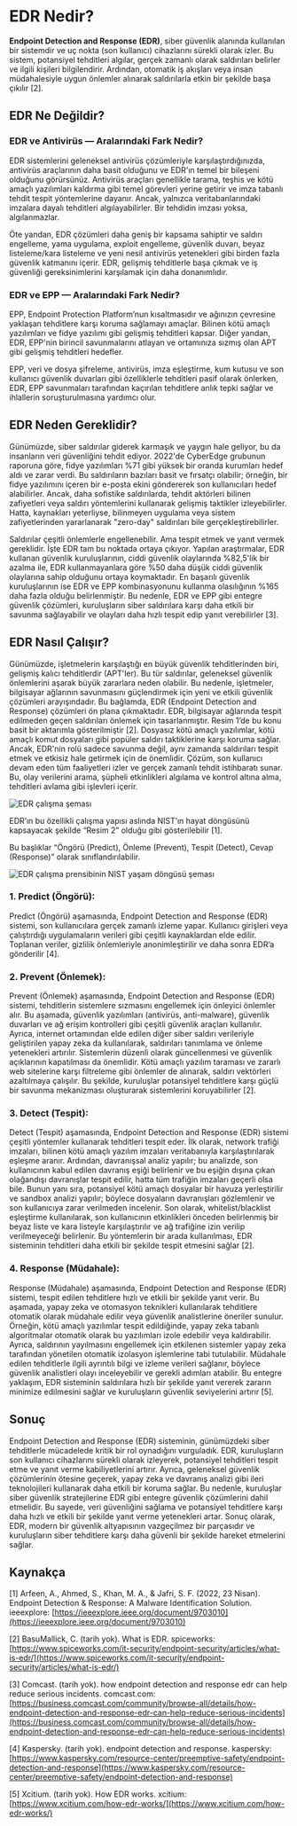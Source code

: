 # EDR Nedir?

**Endpoint Detection and Response (EDR)**, siber güvenlik alanında kullanılan bir sistemdir ve uç nokta (son kullanıcı) cihazlarını sürekli olarak izler. Bu sistem, potansiyel tehditleri algılar, gerçek zamanlı olarak saldırıları belirler ve ilgili kişileri bilgilendirir. Ardından, otomatik iş akışları veya insan müdahalesiyle uygun önlemler alınarak saldırılarla etkin bir şekilde başa çıkılır [2].

## EDR Ne Değildir?

### EDR ve Antivirüs — Aralarındaki Fark Nedir?

EDR sistemlerini geleneksel antivirüs çözümleriyle karşılaştırdığınızda, antivirüs araçlarının daha basit olduğunu ve EDR'ın temel bir bileşeni olduğunu görürsünüz. Antivirüs araçları genellikle tarama, teşhis ve kötü amaçlı yazılımları kaldırma gibi temel görevleri yerine getirir ve imza tabanlı tehdit tespit yöntemlerine dayanır. Ancak, yalnızca veritabanlarındaki imzalara dayalı tehditleri algılayabilirler. Bir tehdidin imzası yoksa, algılanmazlar.

Öte yandan, EDR çözümleri daha geniş bir kapsama sahiptir ve saldırı engelleme, yama uygulama, exploit engelleme, güvenlik duvarı, beyaz listeleme/kara listeleme ve yeni nesil antivirüs yetenekleri gibi birden fazla güvenlik katmanını içerir. EDR, gelişmiş tehditlerle başa çıkmak ve iş güvenliği gereksinimlerini karşılamak için daha donanımlıdır.

### EDR ve EPP — Aralarındaki Fark Nedir?

EPP, Endpoint Protection Platform’nun kısaltmasıdır ve ağınızın çevresine yaklaşan tehditlere karşı koruma sağlamayı amaçlar. Bilinen kötü amaçlı yazılımları ve fidye yazılımı gibi gelişmiş tehditleri kapsar. Diğer yandan, EDR, EPP'nin birincil savunmalarını atlayan ve ortamınıza sızmış olan APT gibi gelişmiş tehditleri hedefler.

EPP, veri ve dosya şifreleme, antivirüs, imza eşleştirme, kum kutusu ve son kullanıcı güvenlik duvarları gibi özelliklerle tehditleri pasif olarak önlerken, EDR, EPP savunmaları tarafından kaçırılan tehditlere anlık tepki sağlar ve ihlallerin soruşturulmasına yardımcı olur.

## EDR Neden Gereklidir?

Günümüzde, siber saldırılar giderek karmaşık ve yaygın hale geliyor, bu da insanların veri güvenliğini tehdit ediyor. 2022'de CyberEdge grubunun raporuna göre, fidye yazılımları %71 gibi yüksek bir oranda kurumları hedef aldı ve zarar verdi. Bu saldırıların bazıları basit ve fırsatçı olabilir; örneğin, bir fidye yazılımını içeren bir e-posta ekini göndererek son kullanıcıları hedef alabilirler. Ancak, daha sofistike saldırılarda, tehdit aktörleri bilinen zafiyetleri veya saldırı yöntemlerini kullanarak gelişmiş taktikler izleyebilirler. Hatta, kaynakları yeterliyse, bilinmeyen uygulama veya sistem zafiyetlerinden yararlanarak "zero-day" saldırıları bile gerçekleştirebilirler.

Saldırılar çeşitli önlemlerle engellenebilir. Ama tespit etmek ve yanıt vermek gereklidir. İşte EDR tam bu noktada ortaya çıkıyor. Yapılan araştırmalar, EDR kullanan güvenlik kuruluşlarının, ciddi güvenlik olaylarında %82,5'lik bir azalma ile, EDR kullanmayanlara göre %50 daha düşük ciddi güvenlik olaylarına sahip olduğunu ortaya koymaktadır. En başarılı güvenlik kuruluşlarının ise EDR ve EPP kombinasyonunu kullanma olasılığının %165 daha fazla olduğu belirlenmiştir. Bu nedenle, EDR ve EPP gibi entegre güvenlik çözümleri, kuruluşların siber saldırılara karşı daha etkili bir savunma sağlayabilir ve olayları daha hızlı tespit edip yanıt verebilirler [3].

## EDR Nasıl Çalışır?

Günümüzde, işletmelerin karşılaştığı en büyük güvenlik tehditlerinden biri, gelişmiş kalıcı tehditlerdir (APT'ler). Bu tür saldırılar, geleneksel güvenlik önlemlerini aşarak büyük zararlara neden olabilir. Bu nedenle, işletmeler, bilgisayar ağlarının savunmasını güçlendirmek için yeni ve etkili güvenlik çözümleri arayışındadır. Bu bağlamda, EDR (Endpoint Detection and Response) çözümleri ön plana çıkmaktadır. EDR, bilgisayar ağlarında tespit edilmeden geçen saldırıları önlemek için tasarlanmıştır. Resim 1’de bu konu basit bir aktarımla gösterilmiştir [2]. Dosyasız kötü amaçlı yazılımlar, kötü amaçlı komut dosyaları gibi popüler saldırı taktiklerine karşı koruma sağlar. Ancak, EDR'nin rolü sadece savunma değil, aynı zamanda saldırıları tespit etmek ve etkisiz hale getirmek için de önemlidir. Çözüm, son kullanıcı devam eden tüm faaliyetleri izler ve gerçek zamanlı tehdit istihbaratı sunar. Bu, olay verilerini arama, şüpheli etkinlikleri algılama ve kontrol altına alma, tehditleri avlama gibi işlevleri içerir.

![EDR çalışma şeması](./img/img1.png)

EDR’ın bu özellikli çalışma yapısı aslında NIST’ın hayat döngüsünü kapsayacak şekilde “Resim 2” olduğu gibi gösterilebilir [1].
 

Bu başlıklar “Öngörü (Predict), Önleme (Prevent), Tespit (Detect), Cevap (Response)” olarak sınıflandırılabilir.

![EDR çalışma prensibinin NIST yaşam döngüsü şeması](./img/img2.png)


### 1. Predict (Öngörü):

Predict (Öngörü) aşamasında, Endpoint Detection and Response (EDR) sistemi, son kullanıcılara gerçek zamanlı izleme yapar. Kullanıcı girişleri veya çalıştırdığı uygulamaların verileri gibi çeşitli kaynaklardan elde edilir. Toplanan veriler, gizlilik önlemleriyle anonimleştirilir ve daha sonra EDR’a gönderilir [4].

### 2. Prevent (Önlemek):

Prevent (Önlemek) aşamasında, Endpoint Detection and Response (EDR) sistemi, tehditlerin sistemlere sızmasını engellemek için önleyici önlemler alır. Bu aşamada, güvenlik yazılımları (antivirüs, anti-malware), güvenlik duvarları ve ağ erişim kontrolleri gibi çeşitli güvenlik araçları kullanılır. Ayrıca, internet ortamından elde edilen diğer siber saldırı verileriyle geliştirilen yapay zeka da kullanılarak, saldırıları tanımlama ve önleme yetenekleri artırılır. Sistemlerin düzenli olarak güncellenmesi ve güvenlik açıklarının kapatılması da önemlidir. Kötü amaçlı yazılım taraması ve zararlı web sitelerine karşı filtreleme gibi önlemler de alınarak, saldırı vektörleri azaltılmaya çalışılır. Bu şekilde, kuruluşlar potansiyel tehditlere karşı güçlü bir savunma mekanizması oluşturarak sistemlerini koruyabilirler [2].

### 3. Detect (Tespit):

Detect (Tespit) aşamasında, Endpoint Detection and Response (EDR) sistemi çeşitli yöntemler kullanarak tehditleri tespit eder. İlk olarak, network trafiği imzaları, bilinen kötü amaçlı yazılım imzaları veritabanıyla karşılaştırılarak eşleşme aranır. Ardından, davranışsal analiz yapılır; bu analizde, son kullanıcının kabul edilen davranış eşiği belirlenir ve bu eşiğin dışına çıkan olağandışı davranışlar tespit edilir, hatta tüm trafiğin imzaları geçerli olsa bile. Bunun yanı sıra, potansiyel kötü amaçlı dosyalar bir havuza yerleştirilir ve sandbox analizi yapılır; böylece dosyaların davranışları gözlemlenir ve son kullanıcıya zarar verilmeden incelenir. Son olarak, whitelist/blacklist eşleştirme kullanılarak, son kullanıcının etkinlikleri önceden belirlenmiş bir beyaz liste ve kara listeyle karşılaştırılır ve ağ trafiğine izin verilip verilmeyeceği belirlenir. Bu yöntemlerin bir arada kullanılması, EDR sisteminin tehditleri daha etkili bir şekilde tespit etmesini sağlar [2].

### 4. Response (Müdahale):

Response (Müdahale) aşamasında, Endpoint Detection and Response (EDR) sistemi, tespit edilen tehditlere hızlı ve etkili bir şekilde yanıt verir. Bu aşamada, yapay zeka ve otomasyon teknikleri kullanılarak tehditlere otomatik olarak müdahale edilir veya güvenlik analistlerine öneriler sunulur. Örneğin, kötü amaçlı yazılımlar tespit edildiğinde, yapay zeka tabanlı algoritmalar otomatik olarak bu yazılımları izole edebilir veya kaldırabilir. Ayrıca, saldırının yayılmasını engellemek için etkilenen sistemler yapay zeka tarafından yönetilen otomatik izolasyon işlemlerine tabi tutulabilir. Müdahale edilen tehditlerle ilgili ayrıntılı bilgi ve izleme verileri sağlanır, böylece güvenlik analistleri olayı inceleyebilir ve gerekli adımları atabilir. Bu entegre yaklaşım, EDR sisteminin saldırılara hızlı bir şekilde yanıt vererek zararın minimize edilmesini sağlar ve kuruluşların güvenlik seviyelerini artırır [5].

## Sonuç

Endpoint Detection and Response (EDR) sisteminin, günümüzdeki siber tehditlerle mücadelede kritik bir rol oynadığını vurguladık. EDR, kuruluşların son kullanıcı cihazlarını sürekli olarak izleyerek, potansiyel tehditleri tespit etme ve yanıt verme kabiliyetlerini artırır. Ayrıca, geleneksel güvenlik çözümlerinin ötesine geçerek, yapay zeka ve davranış analizi gibi ileri teknolojileri kullanarak daha etkili bir koruma sağlar. Bu nedenle, kuruluşlar siber güvenlik stratejilerine EDR gibi entegre güvenlik çözümlerini dahil etmelidir. Bu sayede, veri güvenliğini sağlama ve potansiyel tehditlere karşı daha hızlı ve etkili bir şekilde yanıt verme yetenekleri artar. Sonuç olarak, EDR, modern bir güvenlik altyapısının vazgeçilmez bir parçasıdır ve kuruluşların siber tehditlere karşı daha güvenli bir şekilde hareket etmelerini sağlar.

## Kaynakça

[1] Arfeen, A., Ahmed, S., Khan, M. A., & Jafri, S. F. (2022, 23 Nisan). Endpoint Detection & Response: A Malware Identification Solution. ieeexplore: [https://ieeexplore.ieee.org/document/9703010](https://ieeexplore.ieee.org/document/9703010)

[2] BasuMallick, C. (tarih yok). What is EDR. spiceworks: [https://www.spiceworks.com/it-security/endpoint-security/articles/what-is-edr/](https://www.spiceworks.com/it-security/endpoint-security/articles/what-is-edr/)

[3] Comcast. (tarih yok). how endpoint detection and response edr can help reduce serious incidents. comcast.com: [https://business.comcast.com/community/browse-all/details/how-endpoint-detection-and-response-edr-can-help-reduce-serious-incidents](https://business.comcast.com/community/browse-all/details/how-endpoint-detection-and-response-edr-can-help-reduce-serious-incidents)

[4] Kaspersky. (tarih yok). endpoint detection and response. kaspersky: [https://www.kaspersky.com/resource-center/preemptive-safety/endpoint-detection-and-response](https://www.kaspersky.com/resource-center/preemptive-safety/endpoint-detection-and-response)

[5] Xcitium. (tarih yok). How EDR works. xcitium: [https://www.xcitium.com/how-edr-works/](https://www.xcitium.com/how-edr-works/)